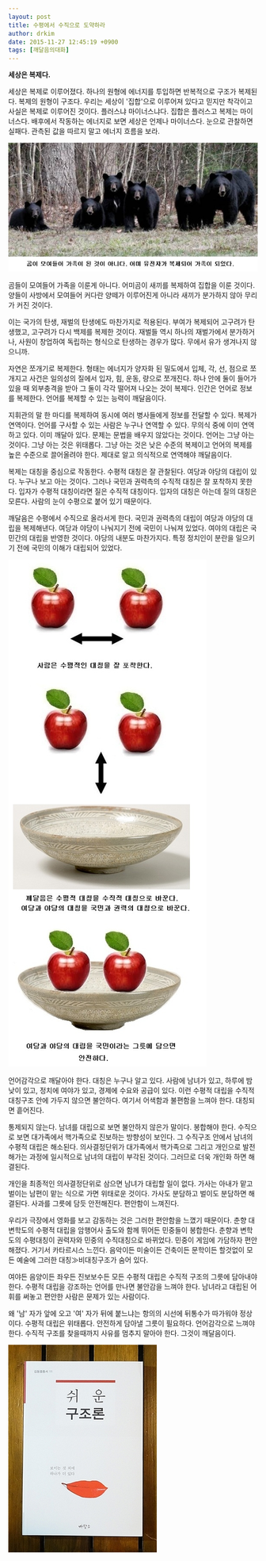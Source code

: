 ```yaml
---
layout: post
title: 수평에서 수직으로 도약하라
author: drkim
date: 2015-11-27 12:45:19 +0900
tags: [깨달음의대화]
---
```

**세상은 복제다.**

  


세상은 복제로 이루어졌다. 하나의 원형에 에너지를 투입하면 반복적으로 구조가 복제된다. 복제의 원형이 구조다. 우리는 세상이 '집합'으로 이루어져 있다고 믿지만 착각이고 사실은 복제로 이루어진 것이다. 플러스냐 마이너스냐다. 집합은 플러스고 복제는 마이너스다. 배후에서 작동하는 에너지로 보면 세상은 언제나 마이너스다. 눈으로 관찰하면 실패다. 관측된 값을 따르지 말고 에너지 흐름을 보라. 

  



![](/files/attach/images/198/707/642/80.jpg) 



  


곰들이 모여들어 가족을 이룬게 아니다. 어미곰이 새끼를 복제하여 집합을 이룬 것이다. 양들이 사방에서 모여들어 커다란 양떼가 이루어진게 아니라 새끼가 분가하지 않아 무리가 커진 것이다.

  


이는 국가의 탄생, 재벌의 탄생에도 마찬가지로 적용된다. 부여가 복제되어 고구려가 탄생했고, 고구려가 다시 백제를 복제한 것이다. 재벌들 역시 하나의 재벌가에서 분가하거나, 사원이 창업하여 독립하는 형식으로 탄생하는 경우가 많다. 무에서 유가 생겨나지 않으니까. 

  


자연은 쪼개기로 복제한다. 형태는 에너지가 양자화 된 밀도에서 입체, 각, 선, 점으로 쪼개지고 사건은 일의성의 질에서 입자, 힘, 운동, 량으로 쪼개진다. 하나 안에 둘이 들어가 있을 때 외부충격을 받아 그 둘이 각각 떨어져 나오는 것이 복제다. 인간은 언어로 정보를 복제한다. 언어를 복제할 수 있는 능력이 깨달음이다. 

  


지휘관의 말 한 마디를 복제하여 동시에 여러 병사들에게 정보를 전달할 수 있다. 복제가 연역이다. 언어를 구사할 수 있는 사람은 누구나 연역할 수 있다. 무의식 중에 이미 연역하고 있다. 이미 깨달아 있다. 문제는 문법을 배우지 않았다는 것이다. 언어는 그냥 아는 것이다. 그냥 아는 것은 위태롭다. 그냥 아는 것은 낮은 수준의 복제이고 언어의 복제를 높은 수준으로 끌어올려야 한다. 제대로 알고 의식적으로 연역해야 깨달음이다. 

  


복제는 대칭을 중심으로 작동한다. 수평적 대칭은 잘 관찰된다. 여당과 야당의 대립이 있다. 누구나 보고 아는 것이다. 그러나 국민과 권력측의 수직적 대칭은 잘 포착하지 못한다. 입자가 수평적 대칭이라면 질은 수직적 대칭이다. 입자의 대칭은 아는데 질의 대칭은 모른다. 사람의 눈이 수평으로 붙어 있기 때문이다. 

  


깨달음은 수평에서 수직으로 올라서게 한다. 국민과 권력측의 대립이 여당과 야당의 대립을 복제해낸다. 여당과 야당이 나눠지기 전에 국민이 나눠져 있었다. 여야의 대립은 국민간의 대립을 반영한 것이다. 야당의 내분도 마찬가지다. 특정 정치인이 분란을 일으키기 전에 국민의 이해가 대립되어 있었다. 

  





![](/files/attach/images/198/707/642/81.jpg) 

  


언어감각으로 깨달아야 한다. 대칭은 누구나 알고 있다. 사람에 남녀가 있고, 하루에 밤낮이 있고, 정치에 여야가 있고, 경제에 수요와 공급이 있다. 이런 수평적 대립을 수직적 대칭구조 안에 가두지 않으면 불안하다. 여기서 어색함과 불편함을 느껴야 한다. 대칭되면 흩어진다. 

  


통제되지 않는다. 남녀를 대립으로 보면 불안하지 않은가 말이다. 봉합해야 한다. 수직으로 보면 대가족에서 핵가족으로 진보하는 방향성이 보인다. 그 수직구조 안에서 남녀의 수평적 대립은 해소된다. 의사결정단위가 대가족에서 핵가족으로 그리고 개인으로 발전해가는 과정에 일시적으로 남녀의 대립이 부각된 것이다. 그러므로 더욱 개인화 하면 해결된다. 

  


개인을 최종적인 의사결정단위로 삼으면 남녀가 대립할 일이 없다. 가사는 아내가 맡고 벌이는 남편이 맡는 식으로 가면 위태로운 것이다. 가사도 분담하고 벌이도 분담하면 해결된다. 사과를 그릇에 담듯 안전해진다. 편안함이 느껴진다. 

  


우리가 극장에서 영화를 보고 감동하는 것은 그러한 편안함을 느꼈기 때문이다. 춘향 대 변학도의 수평적 대립을 암행어사 출도와 함께 뛰어든 민중들이 봉합한다. 춘향과 변학도의 수평대칭이 권력자와 민중의 수직대칭으로 바뀌었다. 민중이 게임에 가담하자 편안해졌다. 거기서 카타르시스 느낀다. 음악이든 미술이든 건축이든 문학이든 할것없이 모든 예술에 그러한 대칭≫비대칭구조가 숨어 있다. 

  


여야든 음양이든 좌우든 진보보수든 모든 수평적 대립은 수직적 구조의 그릇에 담아내야 한다. 수평적 대립을 강조하는 언어를 만나면 불안감을 느껴야 한다. 남녀라고 대립된 어휘를 써놓고 편안한 사람은 문제가 있는 사람이다. 

  


왜 '남' 자가 앞에 오고 '여' 자가 뒤에 붙느냐는 항의의 시선에 뒤통수가 따가워야 정상이다. 수평적 대립은 위태롭다. 안전하게 담아낼 그릇이 필요하다. 언어감각으로 느껴야 한다. 수직적 구조를 찾을때까지 사유를 멈추지 말아야 한다. 그것이 깨달음이다. 

  



![](/files/attach/images/198/707/642/DSC01488.JPG)